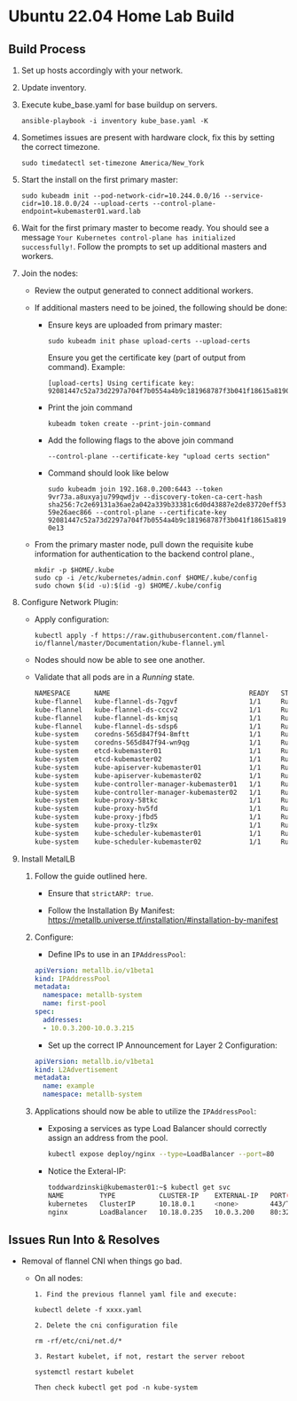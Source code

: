 # Ubuntu 22.04 Home Lab Build

## Build Process

1. Set up hosts accordingly with your network.
2. Update inventory.
3. Execute kube_base.yaml for base buildup on servers.

    `ansible-playbook -i inventory kube_base.yaml -K`

4. Sometimes issues are present with hardware clock, fix this by setting the correct timezone.

    `sudo timedatectl set-timezone America/New_York`

5. Start the install on the first primary master:

    `sudo kubeadm init --pod-network-cidr=10.244.0.0/16 --service-cidr=10.18.0.0/24 --upload-certs --control-plane-endpoint=kubemaster01.ward.lab`

6. Wait for the first primary master to become ready.  You should see a message `Your Kubernetes control-plane has initialized successfully!`.  Follow the prompts to set up additional masters and workers.

7. Join the nodes:

    * Review the output generated to connect additional workers. 

    * If additional masters need to be joined, the following should be done:

        * Ensure keys are uploaded from primary master:

          `sudo kubeadm init phase upload-certs --upload-certs`

          Ensure you get the certificate key (part of output from command). Example:

          ```[upload-certs] Storing the certificates in Secret "kubeadm-certs" in the "kube-system" Namespace
          [upload-certs] Using certificate key:
          92081447c52a73d2297a704f7b0554a4b9c181968787f3b041f18615a8190e13
          ```

        * Print the join command

          `kubeadm token create --print-join-command`

        * Add the following flags to the above join command

          `--control-plane --certificate-key "upload certs section"`

        * Command should look like below

          `sudo kubeadm join 192.168.0.200:6443 --token 9vr73a.a8uxyaju799qwdjv --discovery-token-ca-cert-hash sha256:7c2e69131a36ae2a042a339b33381c6d0d43887e2de83720eff5359e26aec866 --control-plane --certificate-key 92081447c52a73d2297a704f7b0554a4b9c181968787f3b041f18615a8190e13`
    
    * From the primary master node, pull down the requisite kube information for authentication to the backend control plane.,

        ```
        mkdir -p $HOME/.kube
        sudo cp -i /etc/kubernetes/admin.conf $HOME/.kube/config
        sudo chown $(id -u):$(id -g) $HOME/.kube/config
        ```

8. Configure Network Plugin:

    * Apply configuration:

      `kubectl apply -f https://raw.githubusercontent.com/flannel-io/flannel/master/Documentation/kube-flannel.yml`

    * Nodes should now be able to see one another.

    * Validate that all pods are in a *Running* state.

        ```bash
        NAMESPACE      NAME                                   READY   STATUS    RESTARTS      AGE
        kube-flannel   kube-flannel-ds-7qgvf                  1/1     Running   0             6m7s
        kube-flannel   kube-flannel-ds-cccv2                  1/1     Running   0             6m7s
        kube-flannel   kube-flannel-ds-kmjsq                  1/1     Running   0             6m7s
        kube-flannel   kube-flannel-ds-sdsp6                  1/1     Running   0             6m7s
        kube-system    coredns-565d847f94-8mftt               1/1     Running   0             28m
        kube-system    coredns-565d847f94-wn9qg               1/1     Running   0             28m
        kube-system    etcd-kubemaster01                      1/1     Running   0             28m
        kube-system    etcd-kubemaster02                      1/1     Running   0             26m
        kube-system    kube-apiserver-kubemaster01            1/1     Running   0             28m
        kube-system    kube-apiserver-kubemaster02            1/1     Running   0             26m
        kube-system    kube-controller-manager-kubemaster01   1/1     Running   1 (26m ago)   28m
        kube-system    kube-controller-manager-kubemaster02   1/1     Running   0             26m
        kube-system    kube-proxy-58tkc                       1/1     Running   0             26m
        kube-system    kube-proxy-hv5fd                       1/1     Running   0             15m
        kube-system    kube-proxy-jfbd5                       1/1     Running   0             28m
        kube-system    kube-proxy-tlz9x                       1/1     Running   0             16m
        kube-system    kube-scheduler-kubemaster01            1/1     Running   1 (26m ago)   28m
        kube-system    kube-scheduler-kubemaster02            1/1     Running   0             26m
        ```
  
9. Install MetalLB

    1. Follow the guide outlined here.

        * Ensure that `strictARP: true`.

        * Follow the Installation By Manifest: <https://metallb.universe.tf/installation/#installation-by-manifest>

    2. Configure:

        * Define IPs to use in an `IPAddressPool`:

        ```yaml
        apiVersion: metallb.io/v1beta1
        kind: IPAddressPool
        metadata:
          namespace: metallb-system
          name: first-pool
        spec:
          addresses:
          - 10.0.3.200-10.0.3.215
        ```

        * Set up the correct IP Announcement for Layer 2 Configuration:

        ```yaml
        apiVersion: metallb.io/v1beta1
        kind: L2Advertisement
        metadata:
          name: example
          namespace: metallb-system
        ```
    
    3. Applications should now be able to utilize the `IPAddressPool`:

        * Exposing a services as type Load Balancer should correctly assign an address from the pool.

          ```bash
          kubectl expose deploy/nginx --type=LoadBalancer --port=80 
          ```

        * Notice the Exteral-IP:

          ```bash
          toddwardzinski@kubemaster01:~$ kubectl get svc
          NAME         TYPE           CLUSTER-IP    EXTERNAL-IP   PORT(S)        AGE
          kubernetes   ClusterIP      10.18.0.1     <none>        443/TCP        5h2m
          nginx        LoadBalancer   10.18.0.235   10.0.3.200    80:32676/TCP   97m

          ```
## Issues Run Into &amp; Resolves

* Removal of flannel CNI when things go bad.
    * On all nodes:

        ```
        1. Find the previous flannel yaml file and execute:

        kubectl delete -f xxxx.yaml

        2. Delete the cni configuration file

        rm -rf/etc/cni/net.d/*

        3. Restart kubelet, if not, restart the server reboot

        systemctl restart kubelet

        Then check kubectl get pod -n kube-system
        ```